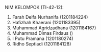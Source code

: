 NIM KELOMPOK (TI-42-12): 
1. Farah Delfa Nurhanifa      (1201184224)
2. Hafizhah Khaerani          (1201183395) 
3. Muhammad Agridzadhana      (1201184167)
3. Muhammad Dimas Firdaus     ()
4. I Putu Pramana             (1201180274)
5. Ridho Septiadi             (1201184128)
